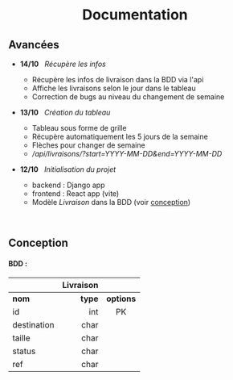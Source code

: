 # <div align="center">Documentation</div>

## Avancées

* **14/10** &nbsp; *Récupère les infos*

    * Récupère les infos de livraison dans la BDD via l'api
    * Affiche les livraisons selon le jour dans le tableau
    * Correction de bugs au niveau du changement de semaine

* **13/10** &nbsp; *Création du tableau* 

    * Tableau sous forme de grille
    * Récupère automatiquement les 5 jours de la semaine
    * Flèches pour changer de semaine
    * */api/livraisons/?start=YYYY-MM-DD&end=YYYY-MM-DD*

* **12/10** &nbsp; *Initialisation du projet*

    * backend : Django app
    * frontend : React app (vite)
    * Modèle *Livraison* dans la BDD (voir [conception](#conception))

<br />

## Conception

#### BDD :

||           **Livraison**            ||
|:------------|---------:|:-----------:|
| **nom**     | **type** | **options** |
| id          | int      | PK          |
| destination | char     |             |
| taille      | char     |             |
| status      | char     |             |
| ref         | char     |             |